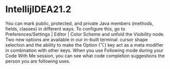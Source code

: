 # IntellijIDEA21.2

You can mark public, protected, and private Java members (methods, fields, classes) in different ways. To configure this, go to Preferences/Settings | Editor | Color Scheme and unfold the Visibility node.
Two new options are available in our in-built terminal: cursor shape selection and the ability to make the Option (⌥) key act as a meta modifier in combination with other keys.
When you use Following mode during your Code With Me session, you can see what code completion suggestions the person you are following uses.
